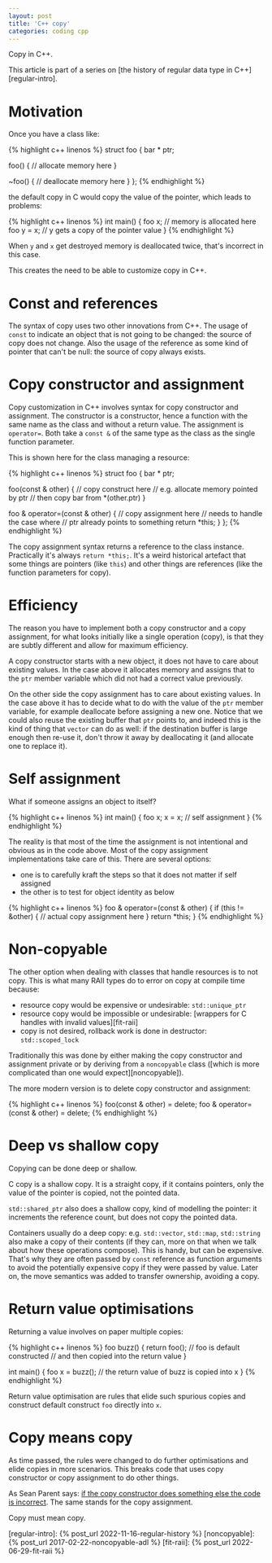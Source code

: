 ```yaml
---
layout: post
title: 'C++ copy'
categories: coding cpp
---
```


Copy in C++.

This article is part of a series on [the history of regular data type in
C++][regular-intro].


# Motivation

Once you have a class like:

{% highlight c++ linenos %}
struct foo {
  bar * ptr;

  foo() {
    // allocate memory here
  }

  ~foo() {
    // deallocate memory here
  }
};
{% endhighlight %}

the default copy in C would copy the value of the pointer, which leads to
problems:

{% highlight c++ linenos %}
int main() {
  foo x; // memory is allocated here
  foo y = x; // y gets a copy of the pointer value
}
{% endhighlight %}

When `y` and `x` get destroyed memory is deallocated twice, that's incorrect in
this case.

This creates the need to be able to customize copy in C++.


# Const and references

The syntax of copy uses two other innovations from C++. The usage of `const` to
indicate an object that is not going to be changed: the source of copy does not
change. Also the usage of the reference as some kind of pointer that can't be
null: the source of copy always exists.


# Copy constructor and assignment

Copy customization in C++ involves syntax for copy constructor and assignment.
The constructor is a constructor, hence a function with the same name as the
class and without a return value. The assignment is `operator=`. Both take a
`const &` of the same type as the class as the single function parameter.

This is shown here for the class managing a resource:

{% highlight c++ linenos %}
struct foo {
  bar * ptr;

  foo(const & other) {
    // copy construct here
    // e.g. allocate memory pointed by ptr
    // then copy bar from *(other.ptr)
  }

  foo & operator=(const & other) {
    // copy assignment here
    // needs to handle the case where
    // ptr already points to something
    return *this;
  }
};
{% endhighlight %}

The copy assignment syntax returns a reference to the class instance.
Practically it's always `return *this;`. It's a weird historical artefact that
some things are pointers (like `this`) and other things are references (like
the function parameters for copy).


# Efficiency

The reason you have to implement both a copy constructor and a copy assignment,
for what looks initially like a single operation (copy), is that they are
subtly different and allow for maximum efficiency.

A copy constructor starts with a new object, it does not have to care about
existing values. In the case above it allocates memory and assigns that to the
`ptr` member variable which did not had a correct value previously.

On the other side the copy assignment has to care about existing values. In the
case above it has to decide what to do with the value of the `ptr` member
variable, for example deallocate before assigning a new one. Notice that we
could also reuse the existing buffer that `ptr` points to, and indeed this is
the kind of thing that `vector` can do as well: if the destination buffer is
large enough then re-use it, don't throw it away by deallocating it (and
allocate one to replace it).


# Self assignment

What if someone assigns an object to itself?

{% highlight c++ linenos %}
int main() {
  foo x;
  x = x; // self assignment
}
{% endhighlight %}

The reality is that most of the time the assignment is not intentional and
obvious as in the code above. Most of the copy assignment implementations take
care of this. There are several options:
- one is to carefully kraft the steps so that it does not matter if self
  assigned
- the other is to test for object identity as below

{% highlight c++ linenos %}
  foo & operator=(const & other) {
    if (this != &other) {
      // actual copy assignment here
    }
    return *this;
  }
{% endhighlight %}


# Non-copyable

The other option when dealing with classes that handle resources is to not
copy. This is what many RAII types do to error on copy at compile time because:
- resource copy would be expensive or undesirable: `std::unique_ptr`
- resource copy would be impossible or undesirable: [wrappers for C handles
  with invalid values][fit-raii]
- copy is not desired, rollback work is done in destructor: `std::scoped_lock`

Traditionally this was done by either making the copy constructor and
assignment private or by deriving from a `noncopyable` class ([which is more
complicated than one would expect][noncopyable]).

The more modern version is to delete copy constructor and assignment:

{% highlight c++ linenos %}
  foo(const & other) = delete;
  foo & operator=(const & other) = delete;
{% endhighlight %}


# Deep vs shallow copy

Copying can be done deep or shallow.

C copy is a shallow copy. It is a straight copy, if it contains pointers, only
the value of the pointer is copied, not the pointed data.

`std::shared_ptr` also does a shallow copy, kind of modelling the pointer: it
increments the reference count, but does not copy the pointed data.

Containers usually do a deep copy: e.g. `std::vector`, `std::map`,
`std::string` also make a copy of their contents (if they can, more on that
when we talk about how these operations compose). This is handy, but can be
expensive. That's why they are often passed by `const` reference as function
arguments to avoid the potentially expensive copy if they were passed by value.
Later on, the move semantics was added to transfer ownership, avoiding a copy.


# Return value optimisations

Returning a value involves on paper multiple copies:

{% highlight c++ linenos %}
foo buzz() {
  return foo();
  // foo is default constructed
  // and then copied into the return value
}

int main() {
  foo x = buzz();
  // the return value of buzz is copied into x
}
{% endhighlight %}

Return value optimisation are rules that elide such spurious copies and
construct default construct `foo` directly into `x`.


# Copy means copy

As time passed, the rules were changed to do further optimisations and elide
copies in more scenarios. This breaks code that uses copy constructor or copy
assignment to do other things.

As Sean Parent says: [if the copy constructor does something else the code is
incorrect](https://sean-parent.stlab.cc/presentations/2013-09-24-value-semantics/value-semantics.pdf).
The same stands for the copy assignment.

Copy must mean copy.

[regular-intro]:   {% post_url 2022-11-16-regular-history %}
[noncopyable]:     {% post_url 2017-02-22-noncopyable-adl %}
[fit-raii]:        {% post_url 2022-06-29-fit-raii %}
